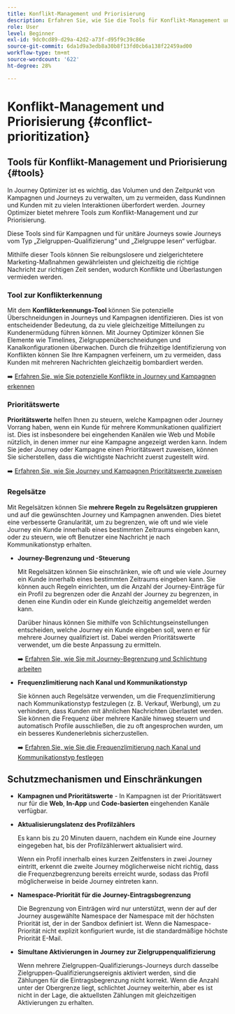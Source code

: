 ```yaml
---
title: Konflikt-Management und Priorisierung
description: Erfahren Sie, wie Sie die Tools für Konflikt-Management und Priorisierung in Journey Optimizer nutzen können.
role: User
level: Beginner
exl-id: 9dc0cd89-d29a-42d2-a73f-d95f9c39c86e
source-git-commit: 6da1d9a3edb8a30b8f13fd0cb6a138f22459ad00
workflow-type: tm+mt
source-wordcount: '622'
ht-degree: 28%

---
```


# Konflikt-Management und Priorisierung {#conflict-prioritization}

## Tools für Konflikt-Management und Priorisierung {#tools}

In Journey Optimizer ist es wichtig, das Volumen und den Zeitpunkt von Kampagnen und Journeys zu verwalten, um zu vermeiden, dass Kundinnen und Kunden mit zu vielen Interaktionen überfordert werden. Journey Optimizer bietet mehrere Tools zum Konflikt-Management und zur Priorisierung.

Diese Tools sind für Kampagnen und für unitäre Journeys sowie Journeys vom Typ „Zielgruppen-Qualifizierung“ und „Zielgruppe lesen“ verfügbar.

Mithilfe dieser Tools können Sie reibungslosere und zielgerichtetere Marketing-Maßnahmen gewährleisten und gleichzeitig die richtige Nachricht zur richtigen Zeit senden, wodurch Konflikte und Überlastungen vermieden werden.

### Tool zur Konflikterkennung

Mit dem **Konflikterkennungs-Tool** können Sie potenzielle Überschneidungen in Journeys und Kampagnen identifizieren. Dies ist von entscheidender Bedeutung, da zu viele gleichzeitige Mitteilungen zu Kundenermüdung führen können. Mit Journey Optimizer können Sie Elemente wie Timelines, Zielgruppenüberschneidungen und Kanalkonfigurationen überwachen. Durch die frühzeitige Identifizierung von Konflikten können Sie Ihre Kampagnen verfeinern, um zu vermeiden, dass Kunden mit mehreren Nachrichten gleichzeitig bombardiert werden.

➡️ [Erfahren Sie, wie Sie potenzielle Konflikte in Journey und Kampagnen erkennen](conflicts.md)

### Prioritätswerte

**Prioritätswerte** helfen Ihnen zu steuern, welche Kampagnen oder Journey Vorrang haben, wenn ein Kunde für mehrere Kommunikationen qualifiziert ist. Dies ist insbesondere bei eingehenden Kanälen wie Web und Mobile nützlich, in denen immer nur eine Kampagne angezeigt werden kann. Indem Sie jeder Journey oder Kampagne einen Prioritätswert zuweisen, können Sie sicherstellen, dass die wichtigste Nachricht zuerst zugestellt wird.

➡️ [Erfahren Sie, wie Sie Journey und Kampagnen Prioritätswerte zuweisen](priority-scores.md)

### Regelsätze

Mit Regelsätzen können Sie **mehrere Regeln zu Regelsätzen gruppieren** und auf die gewünschten Journey und Kampagnen anwenden. Dies bietet eine verbesserte Granularität, um zu begrenzen, wie oft und wie viele Journey ein Kunde innerhalb eines bestimmten Zeitraums eingeben kann, oder zu steuern, wie oft Benutzer eine Nachricht je nach Kommunikationstyp erhalten.

* **Journey-Begrenzung und -Steuerung**

  Mit Regelsätzen können Sie einschränken, wie oft und wie viele Journey ein Kunde innerhalb eines bestimmten Zeitraums eingeben kann. Sie können auch Regeln einrichten, um die Anzahl der Journey-Einträge für ein Profil zu begrenzen oder die Anzahl der Journey zu begrenzen, in denen eine Kundin oder ein Kunde gleichzeitig angemeldet werden kann.

  Darüber hinaus können Sie mithilfe von Schlichtungseinstellungen entscheiden, welche Journey ein Kunde eingeben soll, wenn er für mehrere Journey qualifiziert ist. Dabei werden Prioritätswerte verwendet, um die beste Anpassung zu ermitteln.

  ➡️ [Erfahren Sie, wie Sie mit Journey-Begrenzung und Schlichtung arbeiten](journey-capping.md)

* **Frequenzlimitierung nach Kanal und Kommunikationstyp**

  Sie können auch Regelsätze verwenden, um die Frequenzlimitierung nach Kommunikationstyp festzulegen (z. B. Verkauf, Werbung), um zu verhindern, dass Kunden mit ähnlichen Nachrichten überlastet werden. Sie können die Frequenz über mehrere Kanäle hinweg steuern und automatisch Profile ausschließen, die zu oft angesprochen wurden, um ein besseres Kundenerlebnis sicherzustellen.

  ➡️ [Erfahren Sie, wie Sie die Frequenzlimitierung nach Kanal und Kommunikationstyp festlegen](../conflict-prioritization/channel-capping.md)

## Schutzmechanismen und Einschränkungen

* **Kampagnen und Prioritätswerte** - In Kampagnen ist der Prioritätswert nur für die **Web**, **In-App** und **Code-basierten** eingehenden Kanäle verfügbar.

* **Aktualisierungslatenz des Profilzählers**

  Es kann bis zu 20 Minuten dauern, nachdem ein Kunde eine Journey eingegeben hat, bis der Profilzählerwert aktualisiert wird.

  Wenn ein Profil innerhalb eines kurzen Zeitfensters in zwei Journey eintritt, erkennt die zweite Journey möglicherweise nicht richtig, dass die Frequenzbegrenzung bereits erreicht wurde, sodass das Profil möglicherweise in beide Journey eintreten kann.

* **Namespace-Priorität für die Journey-Eintragsbegrenzung**

  Die Begrenzung von Einträgen wird nur unterstützt, wenn der auf der Journey ausgewählte Namespace der Namespace mit der höchsten Priorität ist, der in der Sandbox definiert ist. Wenn die Namespace-Priorität nicht explizit konfiguriert wurde, ist die standardmäßige höchste Priorität E-Mail.

* **Simultane Aktivierungen in Journey zur Zielgruppenqualifizierung**

  Wenn mehrere Zielgruppen-Qualifizierungs-Journeys durch dasselbe Zielgruppen-Qualifizierungsereignis aktiviert werden, sind die Zählungen für die Eintragsbegrenzung nicht korrekt. Wenn die Anzahl unter der Obergrenze liegt, schlichtet Journey weiterhin, aber es ist nicht in der Lage, die aktuellsten Zählungen mit gleichzeitigen Aktivierungen zu erhalten.
